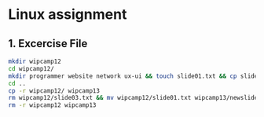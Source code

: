 # Linux assignment

## 1. Excercise File

```bash
mkdir wipcamp12
cd wipcamp12/
mkdir programmer website network ux-ui && touch slide01.txt && cp slide01.txt slide02.txt && cp slide01.txt slide03.txt
cd ..
cp -r wipcamp12/ wipcamp13
rm wipcamp12/slide03.txt && mv wipcamp12/slide01.txt wipcamp13/newslide.txt
rm -r wipcamp12 wipcamp13
```